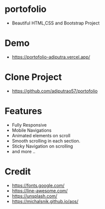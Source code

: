 # portofolio
- Beautiful HTML,CSS and Bootstrap Project

# Demo
- https://portofolio-adiputra.vercel.app/

# Clone Project
- https://github.com/adiputrao57/portofolio

# Features
- Fully Responsive
- Mobile Navigations
- Animated elements on scroll
- Smooth scrolling in each section.
- Sticky Navigation on scrolling
- and more ..


# Credit
- https://fonts.google.com/
- https://line-awesome.com/
- https://unsplash.com/
- https://michalsnik.github.io/aos/
